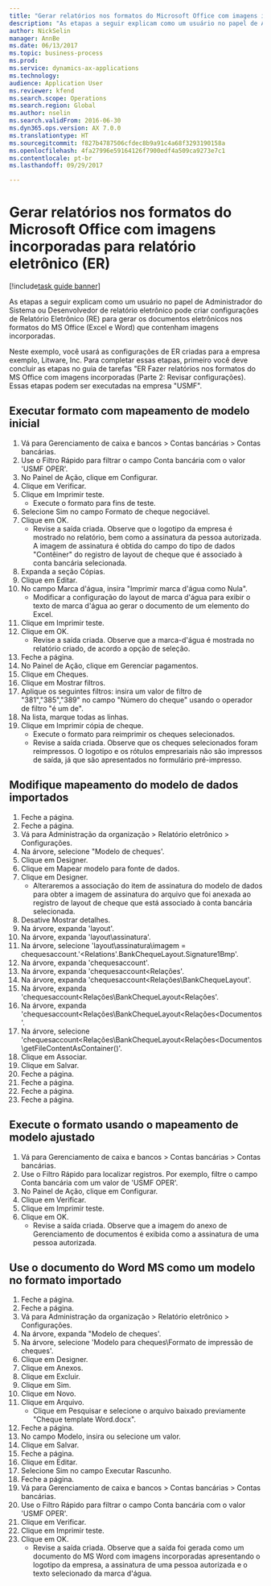 ```yaml
--- 
title: "Gerar relatórios nos formatos do Microsoft Office com imagens incorporadas para relatório eletrônico (ER)"
description: "As etapas a seguir explicam como um usuário no papel de Administrador do Sistema ou Desenvolvedor de relatório eletrônico pode criar configurações de Relatório Eletrônico (RE) para gerar os documentos eletrônicos nos formatos do MS Office (Excel e Word) que contenham imagens incorporadas."
author: NickSelin
manager: AnnBe
ms.date: 06/13/2017
ms.topic: business-process
ms.prod: 
ms.service: dynamics-ax-applications
ms.technology: 
audience: Application User
ms.reviewer: kfend
ms.search.scope: Operations
ms.search.region: Global
ms.author: nselin
ms.search.validFrom: 2016-06-30
ms.dyn365.ops.version: AX 7.0.0
ms.translationtype: HT
ms.sourcegitcommit: f827b4787506cfdec8b9a91c4a68f3293190158a
ms.openlocfilehash: 4fa27996e59164126f7900edf4a509ca9273e7c1
ms.contentlocale: pt-br
ms.lasthandoff: 09/29/2017

---
```

# <a name="generate-reports-in-microsoft-office-formats-with-embedded-images-for-electronic-reporting-er"></a>Gerar relatórios nos formatos do Microsoft Office com imagens incorporadas para relatório eletrônico (ER)

[!include[task guide banner](../../includes/task-guide-banner.md)]

As etapas a seguir explicam como um usuário no papel de Administrador do Sistema ou Desenvolvedor de relatório eletrônico pode criar configurações de Relatório Eletrônico (RE) para gerar os documentos eletrônicos nos formatos do MS Office (Excel e Word) que contenham imagens incorporadas.

Neste exemplo, você usará as configurações de ER criadas para a empresa exemplo, Litware, Inc.  Para completar essas etapas, primeiro você deve concluir as etapas no guia de tarefas "ER Fazer relatórios nos formatos do MS Office com imagens incorporadas (Parte 2: Revisar configurações). Essas etapas podem ser executadas na empresa "USMF".


## <a name="run-format-with-initial-model-mapping"></a>Executar formato com mapeamento de modelo inicial
1. Vá para Gerenciamento de caixa e bancos > Contas bancárias > Contas bancárias.
2. Use o Filtro Rápido para filtrar o campo Conta bancária com o valor 'USMF OPER'.
3. No Painel de Ação, clique em Configurar.
4. Clique em Verificar.
5. Clique em Imprimir teste.
    * Execute o formato para fins de teste.  
6. Selecione Sim no campo Formato de cheque negociável.
7. Clique em OK.
    * Revise a saída criada. Observe que o logotipo da empresa é mostrado no relatório, bem como a assinatura da pessoa autorizada. A imagem de assinatura é obtida do campo do tipo de dados "Contêiner" do registro de layout de cheque que é associado à conta bancária selecionada.  
8. Expanda a seção Cópias.
9. Clique em Editar.
10. No campo Marca d'água, insira "Imprimir marca d'água como Nula".
    * Modificar a configuração do layout de marca d'água para exibir o texto de marca d'água ao gerar o documento de um elemento do Excel.  
11. Clique em Imprimir teste.
12. Clique em OK.
    * Revise a saída criada. Observe que a marca-d'água é mostrada no relatório criado, de acordo a opção de seleção.  
13. Feche a página.
14. No Painel de Ação, clique em Gerenciar pagamentos.
15. Clique em Cheques.
16. Clique em Mostrar filtros.
17. Aplique os seguintes filtros: insira um valor de filtro de "381","385","389" no campo "Número do cheque" usando o operador de filtro "é um de".
18. Na lista, marque todas as linhas.
19. Clique em Imprimir cópia de cheque.
    * Execute o formato para reimprimir os cheques selecionados.  
    * Revise a saída criada. Observe que os cheques selecionados foram reimpressos. O logotipo e os rótulos empresariais não são impressos de saída, já que são apresentados no formulário pré-impresso.  

## <a name="modify-the-mapping-of-the-imported-data-model"></a>Modifique mapeamento do modelo de dados importados
1. Feche a página.
2. Feche a página.
3. Vá para Administração da organização > Relatório eletrônico > Configurações.
4. Na árvore, selecione "Modelo de cheques'.
5. Clique em Designer.
6. Clique em Mapear modelo para fonte de dados.
7. Clique em Designer.
    * Alteraremos a associação do item de assinatura do modelo de dados para obter a imagem de assinatura do arquivo que foi anexada ao registro de layout de cheque que está associado à conta bancária selecionada.  
8. Desative Mostrar detalhes.
9. Na árvore, expanda 'layout'.
10. Na árvore, expanda 'layout\assinatura'.
11. Na árvore, selecione 'layout\assinatura\imagem = chequesaccount.'<Relations'.BankChequeLayout.Signature1Bmp'.
12. Na árvore, expanda 'chequesaccount'.
13. Na árvore, expanda 'chequesaccount\<Relações'.
14. Na árvore, expanda 'chequesaccount\<Relações\BankChequeLayout'.
15. Na árvore, expanda 'chequesaccount\<Relações\BankChequeLayout\<Relações'.
16. Na árvore, expanda 'chequesaccount\<Relações\BankChequeLayout\<Relações\<Documentos'.
17. Na árvore, selecione 'chequesaccount\<Relações\BankChequeLayout\<Relações\<Documentos\getFileContentAsContainer()'.
18. Clique em Associar.
19. Clique em Salvar.
20. Feche a página.
21. Feche a página.
22. Feche a página.
23. Feche a página.

## <a name="run-format-using-the-adjusted-model-mapping"></a>Execute o formato usando o mapeamento de modelo ajustado
1. Vá para Gerenciamento de caixa e bancos > Contas bancárias > Contas bancárias.
2. Use o Filtro Rápido para localizar registros. Por exemplo, filtre o campo Conta bancária com um valor de 'USMF OPER'.
3. No Painel de Ação, clique em Configurar.
4. Clique em Verificar.
5. Clique em Imprimir teste.
6. Clique em OK.
    * Revise a saída criada. Observe que a imagem do anexo de Gerenciamento de documentos é exibida como a assinatura de uma pessoa autorizada.  

## <a name="use-ms-word-document-as-a-template-in-the-imported-format"></a>Use o documento do Word MS como um modelo no formato importado
1. Feche a página.
2. Feche a página.
3. Vá para Administração da organização > Relatório eletrônico > Configurações.
4. Na árvore, expanda "Modelo de cheques'.
5. Na árvore, selecione 'Modelo para cheques\Formato de impressão de cheques'.
6. Clique em Designer.
7. Clique em Anexos.
8. Clique em Excluir.
9. Clique em Sim.
10. Clique em Novo.
11. Clique em Arquivo.
    * Clique em Pesquisar e selecione o arquivo baixado previamente "Cheque template Word.docx".  
12. Feche a página.
13. No campo Modelo, insira ou selecione um valor.
14. Clique em Salvar.
15. Feche a página.
16. Clique em Editar.
17. Selecione Sim no campo Executar Rascunho.
18. Feche a página.
19. Vá para Gerenciamento de caixa e bancos > Contas bancárias > Contas bancárias.
20. Use o Filtro Rápido para filtrar o campo Conta bancária com o valor 'USMF OPER'.
21. Clique em Verificar.
22. Clique em Imprimir teste.
23. Clique em OK.
    * Revise a saída criada. Observe que a saída foi gerada como um documento do MS Word com imagens incorporadas apresentando o logotipo da empresa, a assinatura de uma pessoa autorizada e o texto selecionado da marca d'água.  


